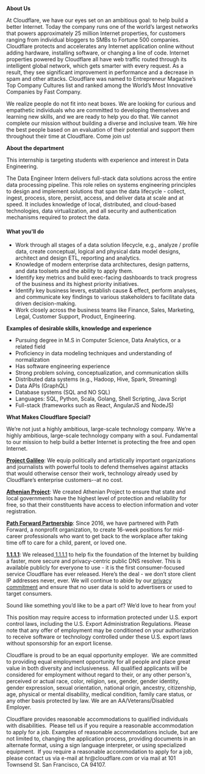 <div class="content-intro">
	<div><strong>About Us</strong></div>
	<div>
		<p><span style="font-weight: 400;">At Cloudflare, we have our eyes set on an ambitious goal: to help build a better Internet. Today the company runs one of the world’s largest networks that powers approximately 25 million Internet properties, for customers ranging from individual bloggers to SMBs to Fortune 500 companies. Cloudflare protects and accelerates any Internet application online without adding hardware, installing software, or changing a line of code. Internet properties powered by Cloudflare all have web traffic routed through its intelligent global network, which gets smarter with every request. As a result, they see significant improvement in performance and a decrease in spam and other attacks. Cloudflare was named to Entrepreneur Magazine’s Top Company Cultures list and ranked among the World’s Most Innovative Companies by Fast Company.</span><span style="font-weight: 400;">&nbsp;</span></p>
		<p><span style="font-weight: 400;">We realize people do not fit into neat boxes. We are looking for curious and empathetic individuals who are committed to developing themselves and learning new skills, and we are ready to help you do that. We cannot complete our mission without building a diverse and inclusive team. We hire the best people based on an evaluation of their potential and support them throughout their time at Cloudflare. Come join us!&nbsp;</span></p>
	</div>
</div>
<p><strong>About the department</strong></p>
<p><span style="font-weight: 400;">This internship is targeting students with experience and interest in Data Engineering.</span></p>
<p><span style="font-weight: 400;">The Data Engineer Intern delivers full-stack data solutions across the entire data processing pipeline. This role relies on systems engineering principles to design and implement solutions that span the data lifecycle - collect, ingest, process, store, persist, access, and deliver data at scale and at speed. It includes knowledge of local, distributed, and cloud-based technologies, data virtualization, and all security and authentication mechanisms required to protect the data.&nbsp;</span></p>
<h4><strong>What you'll do</strong></h4>
<ul>
	<li style="font-weight: 400;"><span style="font-weight: 400;">Work through all stages of a data solution lifecycle, e.g., analyze / profile data, create conceptual, logical and physical data model designs, architect and design ETL, reporting and analytics.</span></li>
	<li style="font-weight: 400;"><span style="font-weight: 400;">Knowledge of modern enterprise data architectures, design patterns, and data toolsets and the ability to apply them.</span></li>
	<li style="font-weight: 400;"><span style="font-weight: 400;">Identify key metrics and build exec-facing dashboards to track progress of the business and its highest priority initiatives.&nbsp;</span></li>
	<li style="font-weight: 400;"><span style="font-weight: 400;">Identify key business levers, establish cause &amp; effect, perform analyses, and communicate key findings to various stakeholders to facilitate data driven decision-making.&nbsp;</span></li>
	<li style="font-weight: 400;"><span style="font-weight: 400;">Work closely across the business teams like Finance, Sales, Marketing, Legal, Customer Support, Product, Engineering.</span></li>
</ul>
<p><strong>Examples of desirable skills, knowledge and experience</strong></p>
<ul>
	<li style="font-weight: 400;"><span style="font-weight: 400;">Pursuing degree in M.S in Computer Science, Data Analytics, or a related field</span></li>
	<li style="font-weight: 400;"><span style="font-weight: 400;">Proficiency in data modeling techniques and understanding of normalization</span></li>
	<li style="font-weight: 400;"><span style="font-weight: 400;">Has software engineering experience</span></li>
	<li style="font-weight: 400;"><span style="font-weight: 400;">Strong problem solving, conceptualization, and communication skills</span></li>
	<li style="font-weight: 400;"><span style="font-weight: 400;">Distributed data systems (e.g., Hadoop, Hive, Spark, Streaming)</span></li>
	<li style="font-weight: 400;"><span style="font-weight: 400;">Data APIs (GraphQL)</span></li>
	<li style="font-weight: 400;"><span style="font-weight: 400;">Database systems (SQL and NO SQL)</span></li>
	<li style="font-weight: 400;"><span style="font-weight: 400;">Languages: SQL, Python, Scala, Golang, Shell Scripting, Java Script</span></li>
	<li style="font-weight: 400;"><span style="font-weight: 400;">Full-stack (frameworks such as React, AngularJS and NodeJS)</span></li>
</ul>
<div class="content-conclusion">
	<p><strong>What Makes Cloudflare Special?</strong></p>
	<p><span style="font-weight: 400;">We’re not just a highly ambitious, large-scale technology company. We’re a highly ambitious, large-scale technology company with a soul. Fundamental to our mission to help build a better Internet is protecting the free and open Internet.</span></p>
	<p><a href="https://blog.cloudflare.com/protecting-free-expression-online/"><strong>Project Galileo</strong></a><span style="font-weight: 400;">: We equip politically and artistically important organizations and journalists with powerful tools to defend themselves against attacks that would otherwise censor their work, technology already used by Cloudflare’s enterprise customers--at no cost.</span></p>
	<p><strong><a href="https://www.cloudflare.com/athenian/">Athenian Project</a></strong><span style="font-weight: 400;">: We created Athenian Project to ensure that state and local governments have the highest level of protection and reliability for free, so that their constituents have access to election information and voter registration.</span></p>
	<p><a href="https://blog.cloudflare.com/tag/path-forward/"><strong>Path Forward Partnership</strong></a><span style="font-weight: 400;">: Since 2016, we have partnered with Path Forward, a nonprofit organization, to create 16-week positions for mid-career professionals who want to get back to the workplace after taking time off to care for a child, parent, or loved one.</span></p>
	<p><a href="https://1.1.1.1/"><strong>1.1.1.1</strong></a><span style="font-weight: 400;">: We released</span><a href="https://1.1.1.1/"> <span style="font-weight: 400;">1.1.1.1</span></a><span style="font-weight: 400;"> to help fix the foundation of the Internet by building a faster, more secure and privacy-centric public DNS resolver. This is available publicly for everyone to use - it is the first consumer-focused service Cloudflare has ever released. Here’s the deal - we don’t store client IP addresses never, ever. We will continue to abide by our</span><a href="https://developers.cloudflare.com/1.1.1.1/privacy/public-dns-resolver"> privacy commitment</a><span style="font-weight: 400;"> and ensure that no user data is sold to advertisers or used to target consumers.</span></p>
	<p><span style="font-weight: 400;">Sound like something you’d like to be a part of? We’d love to hear from you!</span></p>
	<p><span style="font-weight: 400;">This position may require access to information protected under U.S. export control laws, including the U.S. Export Administration Regulations. Please note that any offer of employment may be conditioned on your authorization to receive software or technology controlled under these U.S. export laws without sponsorship for an export license.</span></p>
	<p><span style="font-weight: 400;">Cloudflare is proud to be an equal opportunity employer. &nbsp;We are committed to providing equal employment opportunity for all people and place great value in both diversity and inclusiveness. &nbsp;All qualified applicants will be considered for employment without regard to their, or any other person's, perceived or actual</span> <span style="font-weight: 400;">race, color, religion, sex, gender, gender identity, gender expression, sexual orientation, national origin, ancestry, citizenship, age, physical or mental disability, medical condition, family care status, or any other basis protected by law. </span><span style="font-weight: 400;">We are an AA/Veterans/Disabled Employer.</span></p>
	<p><span style="font-weight: 400;">Cloudflare provides reasonable accommodations to qualified individuals with disabilities. &nbsp;Please tell us if you require a reasonable accommodation to apply for a job. Examples of reasonable accommodations include, but are not limited to, changing the application process, providing documents in an alternate format, using a sign language interpreter, or using specialized equipment. &nbsp;If you require a reasonable accommodation to apply for a job, please contact us via e-mail at </span><span style="font-weight: 400;">hr@cloudflare.com</span><span style="font-weight: 400;"> or via mail at 101 Townsend St. San Francisco, CA 94107.</span></p>
</div>